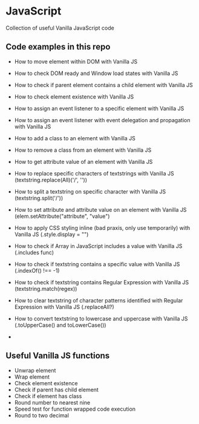 # JavaScript
Collection of useful Vanilla JavaScript code

## Code examples in this repo
- How to move element within DOM with Vanilla JS
- How to check DOM ready and Window load states with Vanilla JS
- How to check if parent element contains a child element with Vanilla JS
- How to check element existence with Vanilla JS
- How to assign an event listener to a specific element with Vanilla JS
- How to assign an event listener with event delegation and propagation with Vanilla JS
- How to add a class to an element with Vanilla JS
- How to remove a class from an element with Vanilla JS
- How to get attribute value of an element with Vanilla JS

- How to replace specific characters of textstrings with Vanilla JS (textstring.replace(All)('/', ''))
- How to split a textstring on specific character with Vanilla JS (textstring.split('/'))
- How to set attribute and attribute value on an element with Vanilla JS (elem.setAttribute("attribute", "value")
- How to apply CSS styling inline (bad praxis, only use temporarily) with Vanilla JS (.style.display = "")
- How to check if Array in JavaScript includes a value with Vanilla JS (.includes func)
- How to check if textstring contains a specific value with Vanilla JS (.indexOf() !== -1)
- How to check if textstring contains Regular Expression with Vanilla JS (textstring.match(regex))
- How to clear textstring of character patterns identified with Regular Expression with Vanilla JS (.replaceAll?)
- How to convert textstring to lowercase and uppercase with Vanilla JS (.toUpperCase() and toLowerCase())
- 

## Useful Vanilla JS functions
- Unwrap element
- Wrap element
- Check element existence
- Check if parent has child element
- Check if element has class
- Round number to nearest nine
- Speed test for function wrapped code execution
- Round to two decimal
